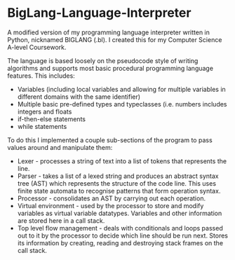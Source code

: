# BigLang-Language-Interpreter
A modified version of my programming language interpreter written in Python, nicknamed BIGLANG (.bl). I created this for my Computer Science A-level Coursework.

The language is based loosely on the pseudocode style of writing algorithms and supports most basic procedural programming language features.
This includes:
- Variables (including local variables and allowing for multiple variables in different domains with the same identifier)
- Multiple basic pre-defined types and typeclasses (i.e. numbers includes integers and floats
- if-then-else statements
- while statements

To do this I implemented a couple sub-sections of the program to pass values around and manipulate them:
- Lexer - processes a string of text into a list of tokens that represents the line.
- Parser - takes a list of a lexed string and produces an abstract syntax tree (AST) which represents the structure of the code line. This uses finite state automata to recognise patterns that form operation syntax.
- Processor - consolidates an AST by carrying out each operation.
- Virtual environment - used by the processor to store and modify variables as virtual variable datatypes. Variables and other information are stored here in a call stack.
- Top level flow management - deals with conditionals and loops passed out to it by the processor to decide which line should be run next. Stores its information by creating, reading and destroying stack frames on the call stack.
